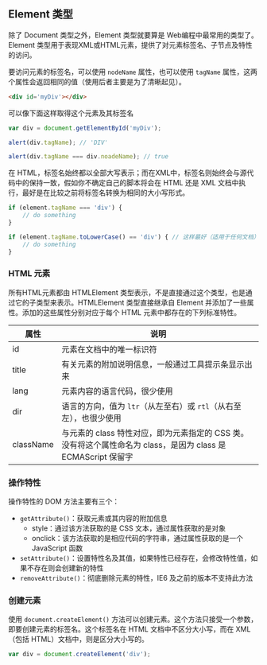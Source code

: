 ## Element 类型

除了 Document 类型之外，Element 类型就要算是 Web编程中最常用的类型了。Element 类型用于表现XML或HTML元素，提供了对元素标签名、子节点及特性的访问。

要访问元素的标签名，可以使用 `nodeName` 属性，也可以使用 `tagName` 属性，这两个属性会返回相同的值（使用后者主要是为了清晰起见）。

```html
<div id='myDiv'></div>
```

可以像下面这样取得这个元素及其标签名

```javascript
var div = document.getElementById('myDiv');

alert(div.tagName); // 'DIV'

alert(div.tagName === div.noadeName); // true
```

在 HTML，标签名始终都以全部大写表示；而在XML中，标签名则始终会与源代码中的保持一致，假如你不确定自己的脚本将会在 HTML 还是 XML 文档中执行，最好是在比较之前将标签名转换为相同的大小写形式。

```javascript
if (element.tagName === 'div') {
    // do something
}

if (element.tagName.toLowerCase() == 'div') { // 这样最好（适用于任何文档）
    // do something
}
```

### HTML 元素

所有HTML元素都由 HTMLElement 类型表示，不是直接通过这个类型，也是通过它的子类型来表示。HTMLElement 类型直接继承自 Element 并添加了一些属性。添加的这些属性分别对应于每个 HTML 元素中都存在的下列标准特性。

| 属性      | 说明                                                         |
| --------- | ------------------------------------------------------------ |
| id        | 元素在文档中的唯一标识符                                     |
| title     | 有关元素的附加说明信息，一般通过工具提示条显示出来           |
| lang      | 元素内容的语言代码，很少使用                                 |
| dir       | 语言的方向，值为 `ltr`（从左至右）或 `rtl`（从右至左），也很少使用 |
| className | 与元素的 class 特性对应，即为元素指定的 CSS 类。没有将这个属性命名为 class，是因为 class 是 ECMAScript 保留字 |

### 操作特性

操作特性的 DOM 方法主要有三个：

- `getAttribute()`：获取元素或其内容的附加信息
  - style：通过该方法获取的是 CSS 文本，通过属性获取的是对象
  - onclick：该方法获取的是相应代码的字符串，通过属性获取的是一个 JavaScript 函数
- `setAttribute()`：设置特性名及其值，如果特性已经存在，会修改特性值，如果不存在则会创建新的特性
- `removeAttribute()`：彻底删除元素的特性，IE6 及之前的版本不支持此方法

### 创建元素

使用 `document.createElement()` 方法可以创建元素。这个方法只接受一个参数，即要创建元素的标签名。这个标签名在 HTML 文档中不区分大小写，而在 XML（包括 HTML）文档中，则是区分大小写的。

```javascript
var div = document.createElement('div');
```
